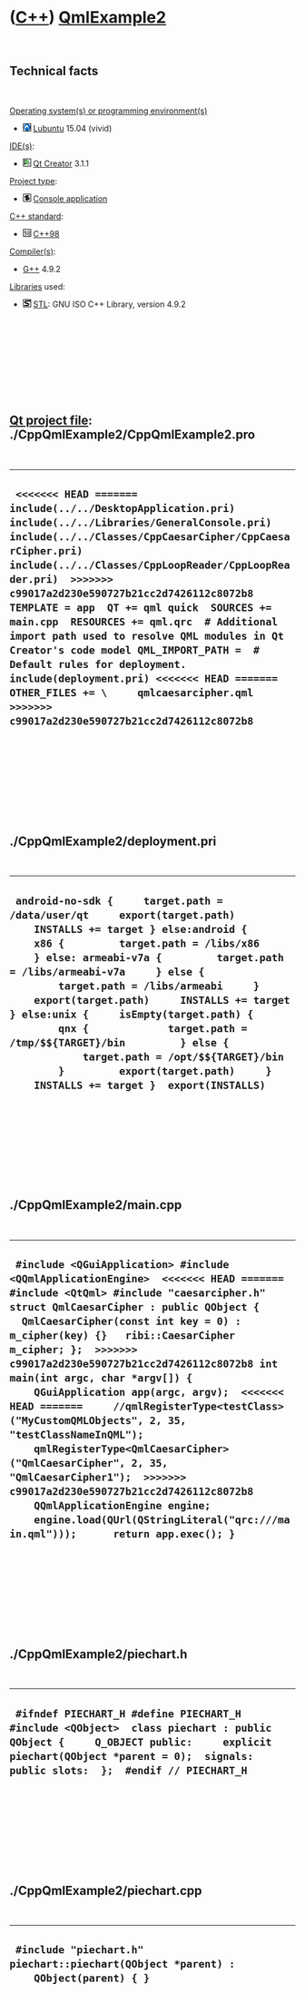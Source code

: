 
 

 

 

 

 

([C++](Cpp.md)) [QmlExample2](CppQmlExample2.md)
==================================================

 

Technical facts
---------------

 

[Operating system(s) or programming environment(s)](CppOs.md)

-   ![Lubuntu](PicLubuntu.png) [Lubuntu](CppLubuntu.md) 15.04 (vivid)

[IDE(s)](CppIde.md):

-   ![Qt Creator](PicQtCreator.png) [Qt Creator](CppQtCreator.md) 3.1.1

[Project type](CppQtProjectType.md):

-   ![console](PicConsole.png) [Console
    application](CppConsoleApplication.md)

[C++ standard](CppStandard.md):

-   ![C++98](PicCpp98.png) [C++98](Cpp98.md)

[Compiler(s)](CppCompiler.md):

-   [G++](CppGpp.md) 4.9.2

[Libraries](CppLibrary.md) used:

-   ![STL](PicStl.png) [STL](CppStl.md): GNU ISO C++ Library, version
    4.9.2

 

 

 

 

 

[Qt project file](CppQtProjectFile.md): ./CppQmlExample2/CppQmlExample2.pro
----------------------------------------------------------------------------

 

  --------------------------------------------------------------------------------------------------------------------------------------------------------------------------------------------------------------------------------------------------------------------------------------------------------------------------------------------------------------------------------------------------------------------------------------------------------------------------------------------------------------------------------------------------------------------------------------------------------------------------------------
  ` <<<<<<< HEAD ======= include(../../DesktopApplication.pri) include(../../Libraries/GeneralConsole.pri) include(../../Classes/CppCaesarCipher/CppCaesarCipher.pri) include(../../Classes/CppLoopReader/CppLoopReader.pri)  >>>>>>> c99017a2d230e590727b21cc2d7426112c8072b8 TEMPLATE = app  QT += qml quick  SOURCES += main.cpp  RESOURCES += qml.qrc  # Additional import path used to resolve QML modules in Qt Creator's code model QML_IMPORT_PATH =  # Default rules for deployment. include(deployment.pri) <<<<<<< HEAD =======  OTHER_FILES += \     qmlcaesarcipher.qml >>>>>>> c99017a2d230e590727b21cc2d7426112c8072b8`
  --------------------------------------------------------------------------------------------------------------------------------------------------------------------------------------------------------------------------------------------------------------------------------------------------------------------------------------------------------------------------------------------------------------------------------------------------------------------------------------------------------------------------------------------------------------------------------------------------------------------------------------

 

 

 

 

 

./CppQmlExample2/deployment.pri
-------------------------------

 

  --------------------------------------------------------------------------------------------------------------------------------------------------------------------------------------------------------------------------------------------------------------------------------------------------------------------------------------------------------------------------------------------------------------------------------------------------------------------------------------------------------------------------------------------------------------------------------------------------
  ` android-no-sdk {     target.path = /data/user/qt     export(target.path)     INSTALLS += target } else:android {     x86 {         target.path = /libs/x86     } else: armeabi-v7a {         target.path = /libs/armeabi-v7a     } else {         target.path = /libs/armeabi     }     export(target.path)     INSTALLS += target } else:unix {     isEmpty(target.path) {         qnx {             target.path = /tmp/$${TARGET}/bin         } else {             target.path = /opt/$${TARGET}/bin         }         export(target.path)     }     INSTALLS += target }  export(INSTALLS)`
  --------------------------------------------------------------------------------------------------------------------------------------------------------------------------------------------------------------------------------------------------------------------------------------------------------------------------------------------------------------------------------------------------------------------------------------------------------------------------------------------------------------------------------------------------------------------------------------------------

 

 

 

 

 

./CppQmlExample2/main.cpp
-------------------------

 

  -----------------------------------------------------------------------------------------------------------------------------------------------------------------------------------------------------------------------------------------------------------------------------------------------------------------------------------------------------------------------------------------------------------------------------------------------------------------------------------------------------------------------------------------------------------------------------------------------------------------------------------------------------------------------------------------------------------------------------------------------------------------------
  ` #include <QGuiApplication> #include <QQmlApplicationEngine>  <<<<<<< HEAD ======= #include <QtQml> #include "caesarcipher.h"  struct QmlCaesarCipher : public QObject {   QmlCaesarCipher(const int key = 0) : m_cipher(key) {}   ribi::CaesarCipher m_cipher; };  >>>>>>> c99017a2d230e590727b21cc2d7426112c8072b8 int main(int argc, char *argv[]) {     QGuiApplication app(argc, argv);  <<<<<<< HEAD =======     //qmlRegisterType<testClass>("MyCustomQMLObjects", 2, 35, "testClassNameInQML");     qmlRegisterType<QmlCaesarCipher>("QmlCaesarCipher", 2, 35, "QmlCaesarCipher1");  >>>>>>> c99017a2d230e590727b21cc2d7426112c8072b8     QQmlApplicationEngine engine;     engine.load(QUrl(QStringLiteral("qrc:///main.qml")));      return app.exec(); }`
  -----------------------------------------------------------------------------------------------------------------------------------------------------------------------------------------------------------------------------------------------------------------------------------------------------------------------------------------------------------------------------------------------------------------------------------------------------------------------------------------------------------------------------------------------------------------------------------------------------------------------------------------------------------------------------------------------------------------------------------------------------------------------

 

 

 

 

 

./CppQmlExample2/piechart.h
---------------------------

 

  ---------------------------------------------------------------------------------------------------------------------------------------------------------------------------------------------------------------------
  ` #ifndef PIECHART_H #define PIECHART_H  #include <QObject>  class piechart : public QObject {     Q_OBJECT public:     explicit piechart(QObject *parent = 0);  signals:  public slots:  };  #endif // PIECHART_H`
  ---------------------------------------------------------------------------------------------------------------------------------------------------------------------------------------------------------------------

 

 

 

 

 

./CppQmlExample2/piechart.cpp
-----------------------------

 

  -----------------------------------------------------------------------------------------
  ` #include "piechart.h"  piechart::piechart(QObject *parent) :     QObject(parent) { }`
  -----------------------------------------------------------------------------------------

 

 

 

 

 

 

